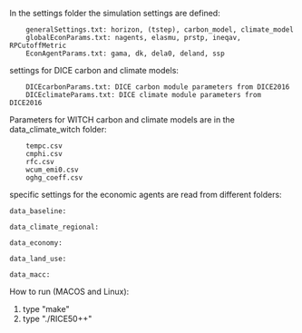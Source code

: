 In the settings folder the simulation settings are defined:

		generalSettings.txt: horizon, (tstep), carbon_model, climate_model
		globalEconParams.txt: nagents, elasmu, prstp, ineqav, RPCutoffMetric
		EconAgentParams.txt: gama, dk, dela0, deland, ssp
settings for DICE carbon and climate models:

		DICEcarbonParams.txt: DICE carbon module parameters from DICE2016
		DICEclimateParams.txt: DICE climate module parameters from DICE2016
Parameters for WITCH carbon and climate models are in the data_climate_witch folder:

		tempc.csv
		cmphi.csv
		rfc.csv
		wcum_emi0.csv
		oghg_coeff.csv

specific settings for the economic agents are read from different folders:

	data_baseline:

	data_climate_regional:

	data_economy:

	data_land_use:

	data_macc:



How to run
(MACOS and Linux):
1) type "make"
2) type "./RICE50++"
